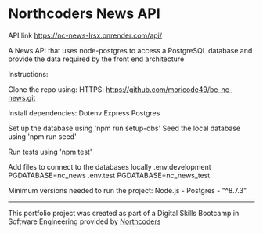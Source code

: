 # Northcoders News API

API link
https://nc-news-lrsx.onrender.com/api/

A News API that uses node-postgres to access a PostgreSQL database and provide the data required by the front end architecture

Instructions:

Clone the repo using:
HTTPS: https://github.com/moricode49/be-nc-news.git

Install dependencies:
Dotenv
Express
Postgres

Set up the database using 'npm run setup-dbs'
Seed the local database using 'npm run seed'

Run tests using 'npm test'

Add files to connect to the databases locally
.env.development
PGDATABASE=nc_news
.env.test
PGDATABASE=nc_news_test

Minimum versions needed to run the project:
Node.js -
Postgres - "^8.7.3"

---

This portfolio project was created as part of a Digital Skills Bootcamp in Software Engineering provided by [Northcoders](https://northcoders.com/)
